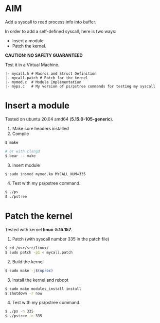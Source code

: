 # AIM
Add a syscall to read process info into buffer.

In order to add a self-defined syscall, here is two ways:
- Insert a module.
- Patch the kernel.

**CAUTION: NO SAFETY GUARANTEED**

Test it in a Virtual Machine.

```
|- mycall.h	# Macros and Struct Definition
|- mycall.patch	# Patch for the kernel
|- mymod.c	# Module Implementation
|- myps.c	# My version of ps/pstree commands for testing my syscall
```

# Insert a module
Tested on ubuntu 20.04 amd64 (**5.15.0-105-generic**).

1. Make sure headers installed
2. Compile
```bash
$ make

# or with clangd
$ bear -- make
```

3. Insert module
```bash
$ sudo insmod mymod.ko MYCALL_NUM=335
```

4. Test with my ps/pstree command.
```bash
$ ./ps
$ ./pstree
```

# Patch the kernel
Tested with kernel **linux-5.15.157**.

1. Patch (with syscall number 335 in the patch file)
```bash
$ cd /usr/src/linux/
$ sudo patch -p1 < mycall.patch
```

2. Build the kernel
```bash
$ sudo make -j$(nproc)
```

3. Install the kernel and reboot
```bash
$ sudo make modules_install install
$ shutdown -r now
```

4. Test with my ps/pstree command.
```bash
$ ./ps -n 335
$ ./pstree -n 335
```
